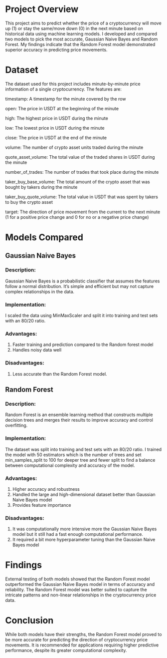 # Project Overview
This project aims to predict whether the price of a cryptocurrency will move up (1) or stay the same/move down (0) in the next minute based on historical data using machine learning models. I developed and compared two models to pick the most accurate, Gaussian Naive Bayes and Random Forest. My findings indicate that the Random Forest model demonstrated superior accuracy in predicting price movements.

# Dataset
The dataset used for this project includes minute-by-minute price information of a single cryptocurrency. The features are:

timestamp: A timestamp for the minute covered by the row

open: The price in USDT at the beginning of the minute

high: The highest price in USDT during the minute

low: The lowest price in USDT during the minute

close: The price in USDT at the end of the minute

volume: The number of crypto asset units traded during the minute

quote_asset_volume: The total value of the traded shares in USDT during the minute

number_of_trades: The number of trades that took place during the minute

taker_buy_base_volume: The total amount of the crypto asset that was bought by takers during the minute

taker_buy_quote_volume: The total value in USDT that was spent by takers to buy the crypto asset

target: The direction of price movement from the current to the next minute (1 for a positive price change and 0 for no or a negative price change)

# Models Compared
## Gaussian Naive Bayes
### Description:
Gaussian Naive Bayes is a probabilistic classifier that assumes the features follow a normal distribution. It’s simple and efficient but may not capture complex relationships in the data.

### Implementation: 
I scaled the data using MinMaxScaler and split it into training and test sets with an 80/20 ratio.

### Advantages:
1. Faster training and prediction compared to the Random forest model
2. Handles noisy data well

### Disadvantages:
1. Less accurate than the Random Forest model.

## Random Forest
### Description:
Random Forest is an ensemble learning method that constructs multiple decision trees and merges their results to improve accuracy and control overfitting.

### Implementation:
The dataset was split into training and test sets with an 80/20 ratio. I trained the model with 50 estimators which is the number of trees and set min_samples_split to 100 for deeper tree and fewer split to find a balance between computational complexity and accuracy of the model.

### Advantages:
1. Higher accuracy and robustness
1. Handled the large and high-dimensional dataset better than Gaussian Naive Bayes model
2. Provides feature importance

### Disadvantages:
1. It was computationally more intensive more the Gaussian Naive Bayes model but it still had a fast enough computational performance.
2. It required a bit more hyperparameter tuning than the Gaussian Naive Bayes model

# Findings
External testing of both models showed that the Random Forest model outperformed the Gaussian Naive Bayes model in terms of accuracy and reliability. The Random Forest model was better suited to capture the intricate patterns and non-linear relationships in the cryptocurrency price data.

# Conclusion
While both models have their strengths, the Random Forest model proved to be more accurate for predicting the direction of cryptocurrency price movements. It is recommended for applications requiring higher predictive performance, despite its greater computational complexity.
